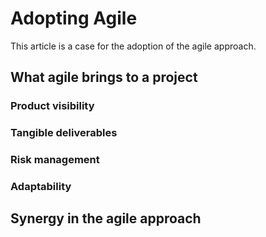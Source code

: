 # Adopting Agile
This article is a case for the adoption of the agile approach.

## What agile brings to a project

### Product visibility

### Tangible deliverables

### Risk management

### Adaptability


## Synergy in the agile approach

